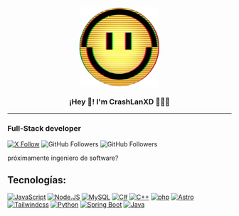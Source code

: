 <p align="center" width="200">
   <img align="center" width="180" src="MRVN_icon.png" />
   <h3 align="center">¡Hey 👋! I'm CrashLanXD 👨🏽‍💻</h3>
</p>

---

### Full-Stack developer

[![X Follow](https://img.shields.io/twitter/follow/crashlanxd?style=social)](https://x.com/crashlanxd)
![GitHub Followers](https://img.shields.io/github/followers/crashlanxd?style=social)
![GitHub Followers](https://img.shields.io/github/stars/crashlanxd?style=social)

próximamente ingeniero de software?

## Tecnologías:

[![JavaScript](https://img.shields.io/badge/JavaScript-f7df1e?style=for-the-badge&logo=javascript&logoColor=white&labelColor=2A2A2A)]()
[![Node.JS](https://img.shields.io/badge/Node.JS-8fc708?style=for-the-badge&logo=node.js&logoColor=white&labelColor=2A2A2A)]()
[![MySQL](https://img.shields.io/badge/MySQL-006f97?style=for-the-badge&logo=mysql&logoColor=white&labelColor=2A2A2A)]()
[![C#](https://img.shields.io/badge/Csharp-9b4b94?style=for-the-badge&logo=csharp&logoColor=white&labelColor=2A2A2A)]()
[![C++](https://img.shields.io/badge/C++-659ad2?style=for-the-badge&logo=cplusplus&logoColor=white&labelColor=2A2A2A)]()
[![php](https://img.shields.io/badge/php-8993c1?style=for-the-badge&logo=php&logoColor=white&labelColor=2A2A2A)]()
[![Astro](https://img.shields.io/badge/astro-ff5c00?style=for-the-badge&logo=astro&logoColor=white&labelColor=2A2A2A)]()
[![Tailwindcss](https://img.shields.io/badge/tailwindcss-06b6d4?style=for-the-badge&logo=tailwindcss&logoColor=white&labelColor=2A2A2A)]()
[![Python](https://img.shields.io/badge/Python-3975a5?style=for-the-badge&logo=python&logoColor=white&labelColor=2A2A2A)]()
[![Spring Boot](https://img.shields.io/badge/springboot-6cb33e?style=for-the-badge&logo=springboot&logoColor=white&labelColor=2A2A2A)]()
[![Java](https://img.shields.io/badge/Java-3a75b0?style=for-the-badge&logo=java&logoColor=white&labelColor=2A2A2A)]()

<!--
**CrashLanXD/CrashLanXD** is a ✨ _special_ ✨ repository because its `README.md` (this file) appears on your GitHub profile.

Here are some ideas to get you started:

- 🔭 I’m currently working on ...
- 🌱 I’m currently learning ...
- 👯 I’m looking to collaborate on ...
- 🤔 I’m looking for help with ...
- 💬 Ask me about ...
- 📫 How to reach me: ...
- 😄 Pronouns: ...
- ⚡ Fun fact: ...
-->
